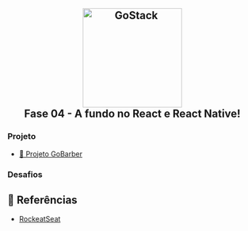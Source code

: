 <h2 align="center" >
  <img alt="GoStack" src="https://blog.hariken.co/wp-content/uploads/2019/03/react-logo.png" width="200px" /> <br/>
  Fase 04 - A fundo no React e React Native!
</h2>

### Projeto
- [ :barber: Projeto GoBarber](https://github.com/kaellandrade/GoStack_Bootcamp/tree/main/Fase01_DominandoNodeJS/02gobarber)

### Desafios

## :memo: Referências

- [RockeatSeat](https://www.rocketseat.com.br/)
